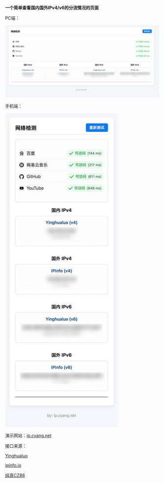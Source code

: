 **一个简单查看国内国外IPv4/v6的分流情况的页面**  

PC端：  


![GitHub图像](/pc.jpg)  


手机端：  

![GitHub图像](/phone.jpg)  


演示网站：[ip.cyang.net](https://ip.cyang.net/)  


接口来源：  

 [Yinghualuo](https://v2ex.com/t/1149457)  


 [ipinfo.io](https://ipinfo.io/)  
 
 
 [纯真CZ88](https://www.cz88.net/) 

 

